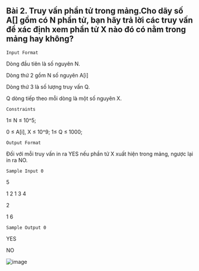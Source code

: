 ## Bài 2. Truy vấn phần tử trong mảng.Cho dãy số A[] gồm có N phần tử, bạn hãy trả lời các truy vấn để xác định xem phần tử X nào đó có nằm trong mảng hay không?

`Input Format`

Dòng đầu tiên là số nguyên N.

Dòng thứ 2 gồm N số nguyên A[i]

Dòng thứ 3 là số lượng truy vấn Q.

Q dòng tiếp theo mỗi dòng là một số nguyên X.

`Constraints`

1≤ N ≤ 10^5; 

0 ≤ A[i], X ≤ 10^9; 1≤ Q ≤ 1000;

`Output Format`

Đối với mỗi truy vấn in ra YES nếu phần tử X xuất hiện trong mảng, ngược lại in ra NO.

`Sample Input 0`

5

1 2 1 3 4

2

1 6

`Sample Output 0`

YES

NO

![image](https://github.com/minchangggg/DSA/assets/125820144/d666de40-1ead-4d1e-ac9e-b87395ae59b4)
